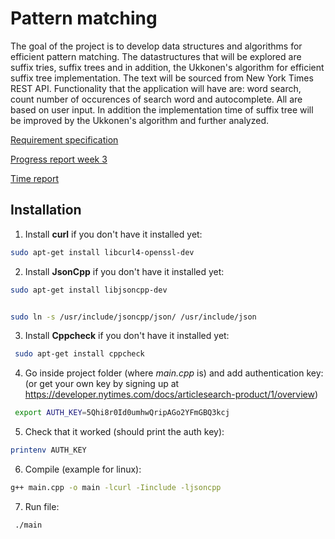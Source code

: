 
# Pattern matching 

The goal of the project is to develop data structures and algorithms for efficient pattern matching. The datastructures that will be explored are suffix tries, suffix trees and in addition, the Ukkonen's algorithm for efficient suffix tree implementation. The text will be sourced from New York Times REST API. Functionality that the application will have are: word search, count number of occurences of search word and autocomplete. All are based on user input. In addition the implementation time of suffix tree will be improved by the Ukkonen's algorithm and further analyzed.



[Requirement specification](https://github.com/r-elsa/treecomparison/blob/master/documentation/requirements.md)

[Progress report week 3](https://github.com/r-elsa/treecomparison/blob/master/documentation/progress_reports/week3.md)

[Time report](https://github.com/r-elsa/pattern-matching/blob/master/documentation/progress_reports/time_report.md)



## Installation

1. Install **curl** if you don't have it installed yet:

```bash
sudo apt-get install libcurl4-openssl-dev
```


2. Install **JsonCpp** if you don't have it installed yet:

```bash
sudo apt-get install libjsoncpp-dev

```
```bash

sudo ln -s /usr/include/jsoncpp/json/ /usr/include/json
```


3. Install **Cppcheck** if you don't have it installed yet:

```bash
 sudo apt-get install cppcheck

```


4. Go inside project folder (where *main.cpp* is) and add authentication key:
(or get your own key by signing up at https://developer.nytimes.com/docs/articlesearch-product/1/overview)

```bash
 export AUTH_KEY=5Qhi8r0Id0umhwQripAGo2YFmGBQ3kcj

```


5. Check that it worked (should print the auth key):

```bash
printenv AUTH_KEY

```


6. Compile (example for linux):

```bash
g++ main.cpp -o main -lcurl -Iinclude -ljsoncpp
```


7. Run file:

```bash
 ./main
```

